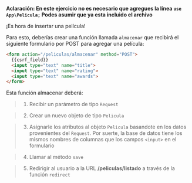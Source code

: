 **Aclaración: En este ejercicio no es necesario que agregues la línea `use App\Pelicula;` Podes asumir que ya esta incluido el archivo**

¡Es hora de insertar una película!

Para esto, deberías crear una función llamada `almacenar` que recibirá el siguiente formulario por POST para agregar una película:

``` html
<form action="/peliculas/almacenar" method="POST">
  {{csrf_field}}
  <input type="text" name="title">
  <input type="text" name="rating">
  <input type="text" name="awards">
</form>
```

Esta función almacenar deberá:

> 1. Recibir un parámetro de tipo `Request`

> 2. Crear un nuevo objeto de tipo `Pelicula`

> 3. Asignarle los atributos al objeto `Pelicula` basandote en los datos provenientes del `Request`. Por suerte, la base de datos tiene los mismos nombres de columnas que los campos `<input>` en el formulario

> 4. Llamar al método `save`

> 5. Redirigir al usuario a la URL **/peliculas/listado** a través de la función `redirect`
